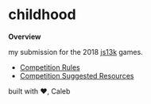 # childhood

**Overview**

my submission for the 2018 [js13k](http://js13kgames.com) games.

* [Competition Rules](http://js13kgames.com/#rules)
* [Competition Suggested Resources](https://js13kgames.github.io/resources/)

built with :heart:, Caleb
